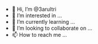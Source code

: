 - 👋 Hi, I’m @3arultri
- 👀 I’m interested in ...
- 🌱 I’m currently learning ...
- 💞️ I’m looking to collaborate on ...
- 📫 How to reach me ...

<!---
3arultri/3arultri is a ✨ special ✨ repository because its `README.md` (this file) appears on your GitHub profile.
You can click the Preview link to take a look at your changes.
--->
